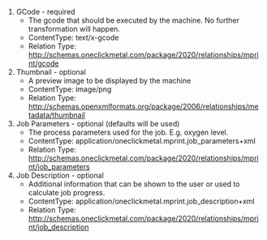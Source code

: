 1. GCode - required
    - The gcode that should be executed by the machine. No further transformation will happen.
    - ContentType: text/x-gcode
    - Relation Type: http://schemas.oneclickmetal.com/package/2020/relationships/mprint/gcode
2. Thumbnail - optional
    - A preview image to be displayed by the machine
    - ContentType: image/png
    - Relation Type: http://schemas.openxmlformats.org/package/2006/relationships/metadata/thumbnail
3. Job Parameters - optional (defaults will be used)
    - The process parameters used for the job. E.g. oxygen level.
    - ContentType: application/oneclickmetal.mprint.job_parameters+xml
    - Relation Type: http://schemas.oneclickmetal.com/package/2020/relationships/mprint/job_parameters
4. Job Description - optional
    - Additional information that can be shown to the user or used to calculate job progress.
    - ContentType: application/oneclickmetal.mprint.job_description+xml
    - Relation Type: http://schemas.oneclickmetal.com/package/2020/relationships/mprint/job_description
